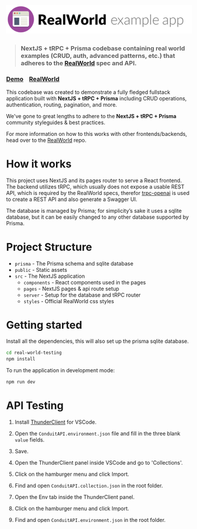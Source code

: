 # ![RealWorld Example App](logo.png)

> ### NextJS + tRPC + Prisma codebase containing real world examples (CRUD, auth, advanced patterns, etc.) that adheres to the [RealWorld](https://github.com/gothinkster/realworld) spec and API.

### [Demo](https://demo.realworld.io/)&nbsp;&nbsp;&nbsp;&nbsp;[RealWorld](https://github.com/gothinkster/realworld)

This codebase was created to demonstrate a fully fledged fullstack application built with **NextJS + tRPC + Prisma** including CRUD operations, authentication, routing, pagination, and more.

We've gone to great lengths to adhere to the **NextJS + tRPC + Prisma** community styleguides & best practices.

For more information on how to this works with other frontends/backends, head over to the [RealWorld](https://github.com/gothinkster/realworld) repo.

# How it works

This project uses NextJS and its pages router to serve a React frontend. The backend utilizes tRPC, which usually does not expose a usable REST API, which is required by the RealWorld specs, therefor [trpc-openai](https://github.com/prosepilot/trpc-openapi) is used to create a REST API and also generate a Swagger UI.

The database is managed by Prisma; for simplicity’s sake it uses a sqlite database, but it can be easily changed to any other database supported by Prisma.

# Project Structure

- `prisma` - The Prisma schema and sqlite database
- `public` - Static assets
- `src` - The NextJS application
  - `components` - React components used in the pages
  - `pages` - NextJS pages & api route setup
  - `server` - Setup for the database and tRPC router
  - `styles` - Official RealWorld css styles

# Getting started

Install all the dependencies, this will also set up the prisma sqlite database.

```bash
cd real-world-testing
npm install
```

To run the application in development mode:

```bash
npm run dev
```

# API Testing

1. Install [ThunderClient](https://marketplace.visualstudio.com/items?itemName=rangav.vscode-thunder-client) for VSCode.

2. Open the `ConduitAPI.environment.json` file and fill in the three blank `value` fields.
3. Save.

4. Open the ThunderClient panel inside VSCode and go to 'Collections'.
5. Click on the hamburger menu and click Import.
6. Find and open `ConduitAPI.collection.json` in the root folder.

7. Open the Env tab inside the ThunderClient panel.
8. Click on the hamburger menu and click Import.
9. Find and open `ConduitAPI.environment.json` in the root folder.
